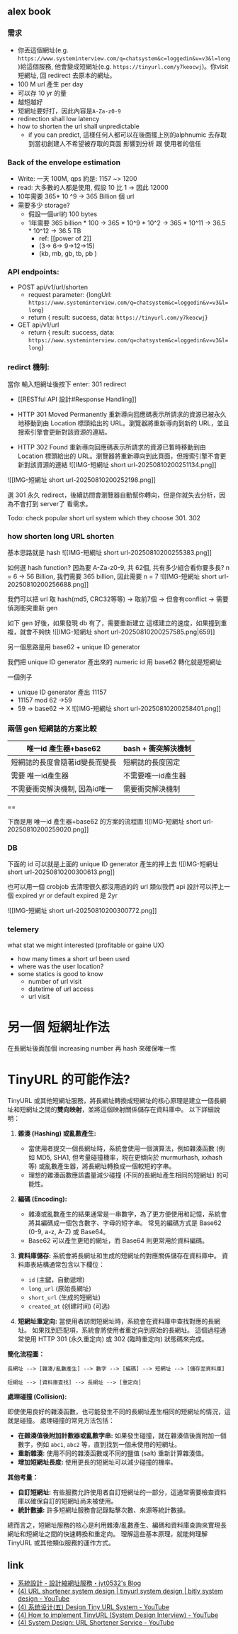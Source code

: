 


## alex book

###  需求
- 你丟這個網址(e.g. `https://www.systeminterview.com/q=chatsystem&c=loggedin&v=v3&l=long` )給這個服務, 他會變成短網址(e.g. `https://tinyurl.com/y7keocwj`)。你visit短網址, 回 redirect 去原本的網址。
- 100 M url 產生 per day
- 可以存 10 yr 的量
- 越短越好
- 短網址要好打，因此內容是`A-Za-z0-9`
- redirection shall low latency
- how to shorten the url shall unpredictable
	- if you can predict, 這樣任何人都可以在後面擺上別的alphnumic 去存取到當初創建人不希望被存取的頁面 影響到分析 跟 使用者的信任




###  Back of the envelope estimation
- Write: 一天 100M, qps 約是: 1157  ~> 1200
- read: 大多數的人都是使用, 假設 10 比 1 -> 因此 12000
- 10年需要 365* 10 ^9 -> 365 Billion 個 url
- 需要多少 storage?
	- 假設一個url約 100 bytes
	- 1年需要  365 billion * 100 -> 365 * 10^9 * 10^2 -> 365 * 10^11 -> 36.5 * 10^12  -> 36.5 TB
		- ref: [[power of 2]]
		- (3-> 6-> 9->12->15)
		- (kb, mb, gb, tb, pb )




###  API endpoints:
- POST api/v1/url/shorten
	- request parameter: {longUrl: `https://www.systeminterview.com/q=chatsystem&c=loggedin&v=v3&l=long`}
	- return { result: success, data: `https://tinyurl.com/y7keocwj`}
- GET api/v1/url
	- return  { result: success, data: `https://www.systeminterview.com/q=chatsystem&c=loggedin&v=v3&l=long`}



###  redirct 機制:
當你 輸入短網址後按下 enter:
301 redirect
- [[RESTful API  設計#Response Handling]]

- HTTP 301 Moved Permanently 重新導向回應碼表示所請求的資源已被永久地移動到由 Location 標頭給出的 URL。瀏覽器將重新導向到新的 URL，並且搜索引擎會更新對該資源的連結。
- HTTP 302 Found 重新導向回應碼表示所請求的資源已暫時移動到由 Location 標頭給出的 URL。瀏覽器將重新導向到此頁面，但搜索引擎不會更新對該資源的連結
![[IMG-短網址 short url-20250810200251134.png]]

![[IMG-短網址 short url-20250810200252198.png]]

選 301 永久 redirect，後續訪問會瀏覽器自動幫你轉向，但是你就失去分析，因為不會打到 server了
看需求。

Todo: check popular short url system which they choose 301. 302
###  how shorten long URL shorten

基本思路就是 hash
![[IMG-短網址 short url-20250810200255383.png]]

如何選 hash function?
因為要 A-Za-z0-9, 共 62個, 共有多少組合看你要多長?
n = 6 -> 56 Billion, 我們需要 365 billion, 因此需要 n = 7
![[IMG-短網址 short url-20250810200256688.png]]


我們可以把 url 取 hash(md5, CRC32等等) ->  取前7個 -> 但會有conflict -> 需要偵測衝突重新 gen

如下
gen 好後，如果發現 db 有了，需要重新建立
這樣建立的速度，如果撞到重複，就會不夠快
![[IMG-短網址 short url-20250810200257585.png|659]]




另一個思路是用 base62 + unique ID generator

我們把  unique ID generator 產出來的 numeric id 用 base62 轉化就是短網址

一個例子

- unique ID generator 產出 11157
- 11157 mod 62 ->59
- 59 -> base62 -> X
![[IMG-短網址 short url-20250810200258401.png]]


### 兩個 gen 短網誌的方案比較

| 唯一id 產生器+base62   | bash + 衝突解決機制 |
| ----------------- | ------------- |
| 短網誌的長度會隨著id變長而變長  | 短網誌的長度固定      |
| 需要 唯一id產生器        | 不需要唯一id產生器    |
| 不需要衝突解決機制, 因為id唯一 | 需要衝突解決機制      |



==

下面是用  唯一id 產生器+base62 的方案的流程圖
![[IMG-短網址 short url-20250810200259020.png]]




### DB  
下面的 id 可以就是上面的 unique ID generator 產生的押上去
![[IMG-短網址 short url-20250810200300613.png]]

也可以用一個 crobjob 去清理很久都沒用過的的 url
類似我們  api 設計可以押上一個 expired yr or default expired 是 2yr



![[IMG-短網址 short url-20250810200300772.png]]



### telemery
what stat we might interested (profitable or gaine UX)
- how many times a short url been used
- where was the user location?
- some statics is good to know
    - number of url visit
    - datetime of url access
    - url visit






# 另一個 短網址作法


在長網址後面加個 increasing number 再 hash 來確保唯一性



# TinyURL 的可能作法?



TinyURL 或其他短網址服務，將長網址轉換成短網址的核心原理是建立一個長網址和短網址之間的**雙向映射**，並將這個映射關係儲存在資料庫中。  以下詳細說明：

1. **雜湊 (Hashing) 或亂數產生:** 
	- 當使用者提交一個長網址時，系統會使用一個演算法，例如雜湊函數 (例如 MD5, SHA1, 但考量碰撞機率，現在更傾向於 murmurhash, xxhash 等) 或亂數產生器，將長網址轉換成一個較短的字串。  
	- 理想的雜湊函數應該盡量減少碰撞 (不同的長網址產生相同的短網址) 的可能性。

3. **編碼 (Encoding):**  
	- 雜湊或亂數產生的結果通常是一串數字，為了更方便使用和記憶，系統會將其編碼成一個包含數字、字母的短字串。 常見的編碼方式是 Base62 (0-9, a-z, A-Z) 或 Base64。  
	- Base62 可以產生更短的網址，而 Base64 則更常用於資料編碼。

5. **資料庫儲存:** 系統會將長網址和生成的短網址的對應關係儲存在資料庫中。  資料庫表結構通常包含以下欄位：

    * `id` (主鍵，自動遞增)
    * `long_url` (原始長網址)
    * `short_url` (生成的短網址)
    * `created_at` (创建时间)  (可选)

6. **短網址重定向:** 當使用者訪問短網址時，系統會在資料庫中查找對應的長網址。  如果找到匹配項，系統會將使用者重定向到原始的長網址。  這個過程通常使用 HTTP 301 (永久重定向) 或 302 (臨時重定向) 狀態碼來完成。

**簡化流程圖：**

```
長網址 --> [雜湊/亂數產生] --> 數字 --> [編碼] --> 短網址 --> [儲存至資料庫]

短網址 --> [資料庫查找] --> 長網址 --> [重定向]
```


**處理碰撞 (Collision):**

即使使用良好的雜湊函數，也可能發生不同的長網址產生相同的短網址的情況，這就是碰撞。  處理碰撞的常見方法包括：
* **在雜湊值後附加計數器或亂數字串:**  如果發生碰撞，就在雜湊值後面附加一個數字，例如 `abc1`, `abc2` 等，直到找到一個未使用的短網址。
* **重新雜湊:**  使用不同的雜湊函數或不同的鹽值 (salt) 重新計算雜湊值。
* **增加短網址長度:**  使用更長的短網址可以減少碰撞的機率。


**其他考量：**
* **自訂短網址:**  有些服務允許使用者自訂短網址的一部分，這通常需要檢查資料庫以確保自訂的短網址尚未被使用。
* **統計數據:**  許多短網址服務會記錄點擊次數、來源等統計數據。


總而言之，短網址服務的核心是利用雜湊/亂數產生、編碼和資料庫查詢來實現長網址和短網址之間的快速轉換和重定向。  理解這些基本原理，就能夠理解 TinyURL 或其他類似服務的運作方式。




## link
- [系統設計 - 設計縮網址服務・jyt0532's Blog](https://www.jyt0532.com/2019/12/05/design-tiny-url/)
- [(4) URL shortener system design | tinyurl system design | bitly system design - YouTube](https://www.youtube.com/watch?v=JQDHz72OA3c)
- [(4) 系统设计(五) Design Tiny URL System - YouTube](https://www.youtube.com/watch?v=Gz-kAjmr7M0&list=PLbaIOC0vpjNUM49bXSCbN-ap7UrfhZgCO&index=6)
- [(4) How to implement TinyURL (System Design Interview) - YouTube](https://www.youtube.com/watch?v=eCLqmPBIEYs)
- [(4) System Design: URL Shortener Service - YouTube](https://www.youtube.com/watch?v=He-V_RuHwek)